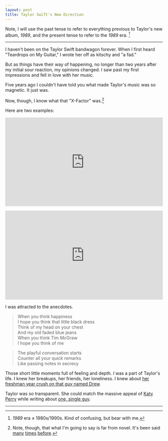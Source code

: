 ```yaml
---
layout: post
title: Taylor Swift's New Direction
---
```


Note, I will use the past tense to refer to everything previous to Taylor's new album, *1989*, and the present tense to refer to the *1989* era. [^1]

<hr>

I haven't been on the Taylor Swift bandwagon forever. When I first heard "Teardrops on My Guitar," I wrote her off as kitschy and "a fad."

But as things have their way of happening, no longer than two years after my initial sour reaction, my opinions changed. I saw past my first impressions and fell in love with her music.

Five years ago I couldn't have told you what made Taylor's music was so magnetic. It just was.

Now, though, I know what that "X-Factor" was.[^2]

Here are two examples:

<p><style>.embed-container { position: relative; padding-bottom: 56.25%; height: 0; overflow: hidden; max-width: 100%; height: auto; } .embed-container iframe, .embed-container object, .embed-container embed { position: absolute; top: 0; left: 0; width: 100%; height: 100%; }</style><div class='embed-container'><iframe src='http://www.youtube.com/embed/GkD20ajVxnY?start=63&amp;end=83' frameborder='0' allowfullscreen></iframe></div></p>
<p><style>.embed-container { position: relative; padding-bottom: 56.25%; height: 0; overflow: hidden; max-width: 100%; height: auto; } .embed-container iframe, .embed-container object, .embed-container embed { position: absolute; top: 0; left: 0; width: 100%; height: 100%; }</style><div class='embed-container'><iframe src='http://www.youtube.com/embed/QSMOcaZlMUI?start=46&amp;end=70' frameborder='0' allowfullscreen></iframe></div></p>

I was attracted to the anecdotes.

>When you think happiness <br>
>I hope you think that little black dress <br>
>Think of my head on your chest <br>
>And my old faded blue jeans <br>
>When you think Tim McGraw <br>
>I hope you think of me

>The playful conversation starts <br>
>Counter all your quick remarks <br>
>Like passing notes in secrecy

Those short little moments full of feeling and depth. *I* was a part of Taylor's life. I knew her breakups, her friends, her loneliness. I knew about [her freshman year crush on that guy named Drew][freshman crush].

Taylor was so transparent. She could match the massive appeal of [Katy Perry](https://www.youtube.com/watch?v=F57P9C4SAW4) while writing about [one, single guy](https://www.youtube.com/watch?v=Y28pUGkk9vc).

<hr>



[^1]: *1989* era ≠ 1980s/1990s. Kind of confusing, but bear with me.

[^2]: Note, though, that what I'm going to say is far from novel. It's been said [many][] [times][] [before][].

[many]: http://oneweekoneband.tumblr.com/post/56894134244/tim-mcgraw-taylor-swift-i-spent-my

[times]: http://www.nytimes.com/2008/11/09/arts/music/09cara.html

[before]: http://www.nytimes.com/2009/08/29/arts/music/29swift.html

[freshman crush]: www.youtube.com/watch?v=xKCek6_dB0M
